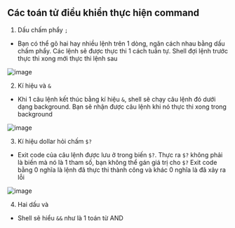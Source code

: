 ## Các toán tử điều khiển thực hiện command
1. Dấu chấm phẩy `;`
- Bạn có thể gõ hai hay nhiều lệnh trên 1 dòng, ngăn cách nhau bằng dấu chấm phẩy. Các lệnh sẽ được thực thi 1 cách tuần tự. Shell đợi lệnh trước thực thi xong mới thực thi lệnh sau

![image](https://user-images.githubusercontent.com/45547213/69128887-cc4ffb80-0adf-11ea-8800-2bad799c5291.png)

2. Kí hiệu và `&`
- Khi 1 câu lệnh kết thúc bằng kí hiệu `&`, shell sẽ chạy câu lệnh đó dưới dạng background. Bạn sẽ nhận được câu lệnh khi nó thực thi xong trong background

![image](https://user-images.githubusercontent.com/45547213/69133270-3a002580-0ae8-11ea-9674-820a22a2e80c.png)

3. Kí hiệu dollar hỏi chấm `$?`
- Exit code của câu lệnh được lưu ở trong biến `$?`. Thực ra `$?` không phải là biến mà nó là 1 tham số, bạn không thể gán giá trị cho `$?` Exit code bằng 0 nghĩa là lệnh đã thực thi thành công và khác 0 nghĩa là đã xảy ra lỗi

![image](https://user-images.githubusercontent.com/45547213/69133824-14275080-0ae9-11ea-892c-4570c05cdbae.png)

4. Hai dấu và
- Shell sẽ hiểu `&&` như là 1 toán từ AND